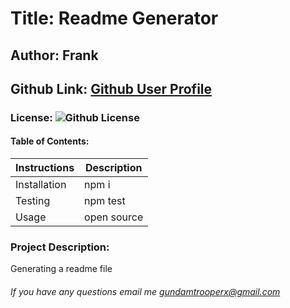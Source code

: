 
# Title: Readme Generator
## Author: Frank
## Github Link: [Github User Profile](https://github.com/gundamtrooperx)
### License: ![Github License](https://img.shields.io/badge/license-MIT-blue.svg)
#### Table of Contents: 
Instructions | Description 
--- | ---
Installation | npm i
Testing | npm test
Usage | open source
### Project Description:  
Generating a readme file

###### If you have any questions email me gundamtrooperx@gmail.com
